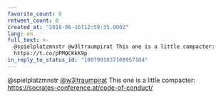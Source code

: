 ```yaml
---
favorite_count: 0
retweet_count: 0
created_at: "2018-06-16T12:59:35.000Z"
lang: en
full_text: >-
  @spielplatzmnstr @w3ltraumpirat This one is a little compacter:
  https://t.co/pPMQCKkK9p
in_reply_to_status_id: "1007901837108957184"
---
```


@spielplatzmnstr [@w3ltraumpirat](https://twitter.com/w3ltraumpirat) This one is
a little compacter: <https://socrates-conference.at/code-of-conduct/>
